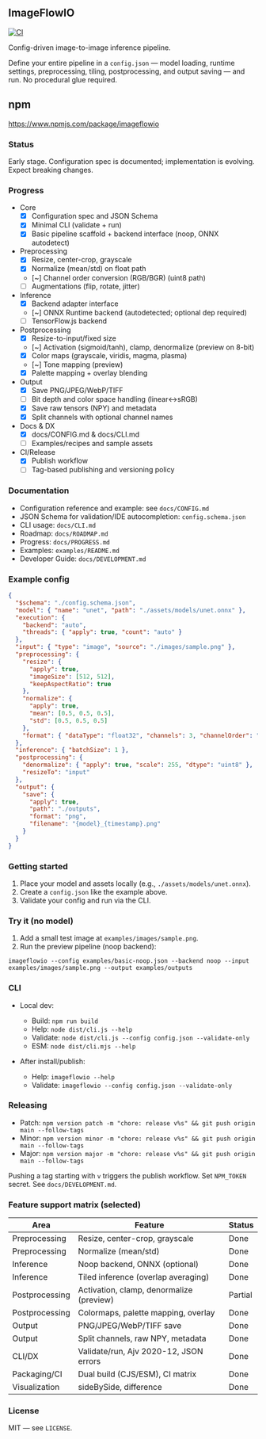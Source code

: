 ## ImageFlowIO

[![CI](https://github.com/IsmailMabrouki/imageflowio/actions/workflows/ci.yml/badge.svg)](https://github.com/IsmailMabrouki/imageflowio/actions/workflows/ci.yml)

Config-driven image-to-image inference pipeline.

Define your entire pipeline in a `config.json` — model loading, runtime settings, preprocessing, tiling, postprocessing, and output saving — and run. No procedural glue required.

## npm

https://www.npmjs.com/package/imageflowio

### Status

Early stage. Configuration spec is documented; implementation is evolving. Expect breaking changes.

### Progress

- Core
  - [x] Configuration spec and JSON Schema
  - [x] Minimal CLI (validate + run)
  - [x] Basic pipeline scaffold + backend interface (noop, ONNX autodetect)
- Preprocessing
  - [x] Resize, center-crop, grayscale
  - [x] Normalize (mean/std) on float path
  - [~] Channel order conversion (RGB/BGR) (uint8 path)
  - [ ] Augmentations (flip, rotate, jitter)
- Inference
  - [x] Backend adapter interface
  - [~] ONNX Runtime backend (autodetected; optional dep required)
  - [ ] TensorFlow.js backend
- Postprocessing
  - [x] Resize-to-input/fixed size
  - [~] Activation (sigmoid/tanh), clamp, denormalize (preview on 8-bit)
  - [x] Color maps (grayscale, viridis, magma, plasma)
  - [~] Tone mapping (preview)
  - [x] Palette mapping + overlay blending
- Output
  - [x] Save PNG/JPEG/WebP/TIFF
  - [ ] Bit depth and color space handling (linear↔sRGB)
  - [x] Save raw tensors (NPY) and metadata
  - [x] Split channels with optional channel names
- Docs & DX
  - [x] docs/CONFIG.md & docs/CLI.md
  - [ ] Examples/recipes and sample assets
- CI/Release
  - [x] Publish workflow
  - [ ] Tag-based publishing and versioning policy

### Documentation

- Configuration reference and example: see `docs/CONFIG.md`
- JSON Schema for validation/IDE autocompletion: `config.schema.json`
- CLI usage: `docs/CLI.md`
- Roadmap: `docs/ROADMAP.md`
- Progress: `docs/PROGRESS.md`
- Examples: `examples/README.md`
- Developer Guide: `docs/DEVELOPMENT.md`

### Example config

```json
{
  "$schema": "./config.schema.json",
  "model": { "name": "unet", "path": "./assets/models/unet.onnx" },
  "execution": {
    "backend": "auto",
    "threads": { "apply": true, "count": "auto" }
  },
  "input": { "type": "image", "source": "./images/sample.png" },
  "preprocessing": {
    "resize": {
      "apply": true,
      "imageSize": [512, 512],
      "keepAspectRatio": true
    },
    "normalize": {
      "apply": true,
      "mean": [0.5, 0.5, 0.5],
      "std": [0.5, 0.5, 0.5]
    },
    "format": { "dataType": "float32", "channels": 3, "channelOrder": "rgb" }
  },
  "inference": { "batchSize": 1 },
  "postprocessing": {
    "denormalize": { "apply": true, "scale": 255, "dtype": "uint8" },
    "resizeTo": "input"
  },
  "output": {
    "save": {
      "apply": true,
      "path": "./outputs",
      "format": "png",
      "filename": "{model}_{timestamp}.png"
    }
  }
}
```

### Getting started

1. Place your model and assets locally (e.g., `./assets/models/unet.onnx`).
2. Create a `config.json` like the example above.
3. Validate your config and run via the CLI.

### Try it (no model)

1. Add a small test image at `examples/images/sample.png`.
2. Run the preview pipeline (noop backend):

```
imageflowio --config examples/basic-noop.json --backend noop --input examples/images/sample.png --output examples/outputs
```

### CLI

- Local dev:

  - Build: `npm run build`
  - Help: `node dist/cli.js --help`
  - Validate: `node dist/cli.js --config config.json --validate-only`
  - ESM: `node dist/cli.mjs --help`

- After install/publish:
  - Help: `imageflowio --help`
  - Validate: `imageflowio --config config.json --validate-only`

### Releasing

- Patch: `npm version patch -m "chore: release v%s" && git push origin main --follow-tags`
- Minor: `npm version minor -m "chore: release v%s" && git push origin main --follow-tags`
- Major: `npm version major -m "chore: release v%s" && git push origin main --follow-tags`

Pushing a tag starting with `v` triggers the publish workflow. Set `NPM_TOKEN` secret. See `docs/DEVELOPMENT.md`.

### Feature support matrix (selected)

| Area           | Feature                                  | Status  |
| -------------- | ---------------------------------------- | ------- |
| Preprocessing  | Resize, center-crop, grayscale           | Done    |
| Preprocessing  | Normalize (mean/std)                     | Done    |
| Inference      | Noop backend, ONNX (optional)            | Done    |
| Inference      | Tiled inference (overlap averaging)      | Done    |
| Postprocessing | Activation, clamp, denormalize (preview) | Partial |
| Postprocessing | Colormaps, palette mapping, overlay      | Done    |
| Output         | PNG/JPEG/WebP/TIFF save                  | Done    |
| Output         | Split channels, raw NPY, metadata        | Done    |
| CLI/DX         | Validate/run, Ajv 2020-12, JSON errors   | Done    |
| Packaging/CI   | Dual build (CJS/ESM), CI matrix          | Done    |
| Visualization  | sideBySide, difference                   | Done    |

### License

MIT — see `LICENSE`.
